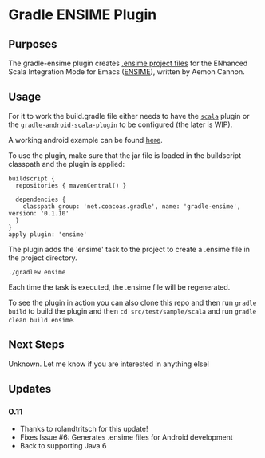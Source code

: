 # Gradle ENSIME Plugin

## Purposes

The gradle-ensime plugin creates [.ensime project files](https://github.com/ensime/ensime-server/wiki/Example-Configuration-File) for the ENhanced Scala Integration Mode for Emacs ([ENSIME](https://github.com/ensime)), written by Aemon Cannon.

## Usage

For it to work the build.gradle file either needs to have the [`scala`](http://www.gradle.org/docs/current/userguide/scala_plugin.html) plugin or the [`gradle-android-scala-plugin`](https://github.com/saturday06/gradle-android-scala-plugin) to be configured (the later is WIP).

A working android example can be found [here](https://github.com/rolandtritsch/scala-android-ui-samples).

To use the plugin, make sure that the jar file is loaded in the buildscript classpath and the plugin is applied:

    buildscript {
      repositories { mavenCentral() }

      dependencies {
        classpath group: 'net.coacoas.gradle', name: 'gradle-ensime', version: '0.1.10'
      }
    }
    apply plugin: 'ensime'

The plugin adds the 'ensime' task to the project to create a .ensime file in the project directory.

    ./gradlew ensime

Each time the task is executed, the .ensime file will be regenerated.

To see the plugin in action you can also clone this repo and then run `gradle build` to build the plugin and then `cd src/test/sample/scala` and run `gradle clean build ensime`.

## Next Steps

Unknown.  Let me know if you are interested in anything else!

## Updates

### 0.11

*  Thanks to rolandtritsch for this update!
*  Fixes Issue #6: Generates .ensime files for Android development
*  Back to supporting Java 6

